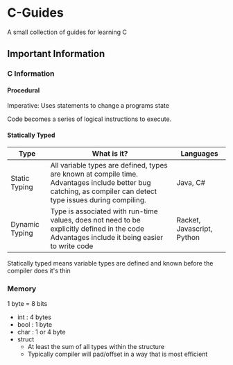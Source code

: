 # C-Guides
A small collection of guides for learning C

##  Important Information

### C Information

#### Procedural
Imperative: Uses statements to change a programs state

Code becomes a series of logical instructions to execute.



#### Statically Typed

| Type | What is it? | Languages |
|--|--|--|
| Static Typing  | All variable types are defined, types are known at compile time. Advantages include better bug catching, as compiler can detect type issues during compiling. | Java, C# |
| Dynamic Typing | Type is associated with run-time values, does not need to be explicitly defined in the code Advantages include it being easier to write code | Racket, Javascript, Python |\

Statically typed means variable types are defined and known before the compiler does it's thin



### Memory

1 byte = 8 bits

* int : 4 bytes
* bool : 1 byte
* char : 1 or 4 byte
* struct
    * At least the sum of all types within the structure
    * Typically compiler will pad/offset in a way that is most efficient
